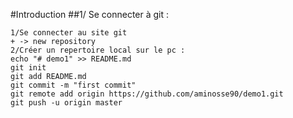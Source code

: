 #Introduction
##1/ Se connecter à git :

~~~~
1/Se connecter au site git
+ -> new repository
2/Créer un repertoire local sur le pc :
echo "# demo1" >> README.md
git init
git add README.md
git commit -m "first commit"
git remote add origin https://github.com/aminosse90/demo1.git
git push -u origin master
~~~~